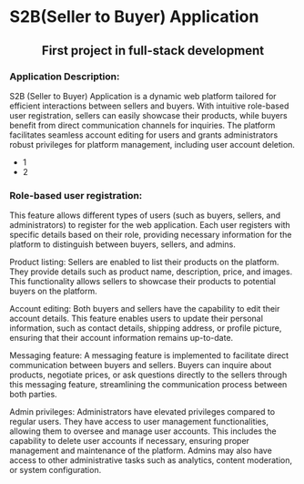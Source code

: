 # S2B(Seller to Buyer) Application
<h2 align="center">First project in full-stack development</h2>

### Application Description:
S2B (Seller to Buyer) Application is a dynamic web platform tailored for efficient interactions between sellers and buyers. With intuitive role-based user registration, sellers can easily showcase their products, while buyers benefit from direct communication channels for inquiries. The platform facilitates seamless account editing for users and grants administrators robust privileges for platform management, including user account deletion.

<ul>
  <li>1</li>
  <li>2</li>
</ul>
<h3>Role-based user registration:</h3> This feature allows different types of users (such as buyers, sellers, and administrators) to register for the web application. Each user registers with specific details based on their role, providing necessary information for the platform to distinguish between buyers, sellers, and admins.

Product listing: Sellers are enabled to list their products on the platform. They provide details such as product name, description, price, and images. This functionality allows sellers to showcase their products to potential buyers on the platform.

Account editing: Both buyers and sellers have the capability to edit their account details. This feature enables users to update their personal information, such as contact details, shipping address, or profile picture, ensuring that their account information remains up-to-date.

Messaging feature: A messaging feature is implemented to facilitate direct communication between buyers and sellers. Buyers can inquire about products, negotiate prices, or ask questions directly to the sellers through this messaging feature, streamlining the communication process between both parties.

Admin privileges: Administrators have elevated privileges compared to regular users. They have access to user management functionalities, allowing them to oversee and manage user accounts. This includes the capability to delete user accounts if necessary, ensuring proper management and maintenance of the platform. Admins may also have access to other administrative tasks such as analytics, content moderation, or system configuration.
